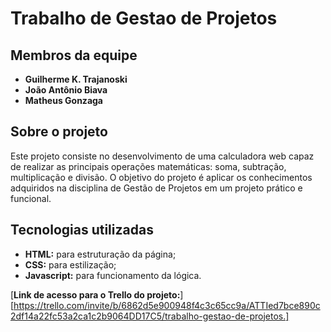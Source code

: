 # Trabalho de Gestao de Projetos

## Membros da equipe 
- **Guilherme K. Trajanoski**
- **João Antônio Biava**
- **Matheus Gonzaga**

## Sobre o projeto
Este projeto consiste no desenvolvimento de uma calculadora web capaz de realizar as principais operações matemáticas: soma, subtração, multiplicação e divisão. O objetivo do projeto é aplicar os conhecimentos adquiridos na disciplina de Gestão de Projetos em um projeto prático e funcional.

## Tecnologias utilizadas
- **HTML:** para estruturação da página;
- **CSS:** para estilização;
- **Javascript:** para funcionamento da lógica.
 
[**Link de acesso para o Trello do projeto:**] [https://trello.com/invite/b/6862d5e900948f4c3c65cc9a/ATTIed7bce890c2df14a22fc53a2ca1c2b9064DD17C5/trabalho-gestao-de-projetos.]
